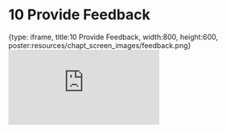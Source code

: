 # 10 Provide Feedback
 
{type: iframe, title:10 Provide Feedback, width:800, height:600, poster:resources/chapt_screen_images/feedback.png}
![](https://hutchdatascience.org/FH_Cluster_101/feedback.html)
 

 
